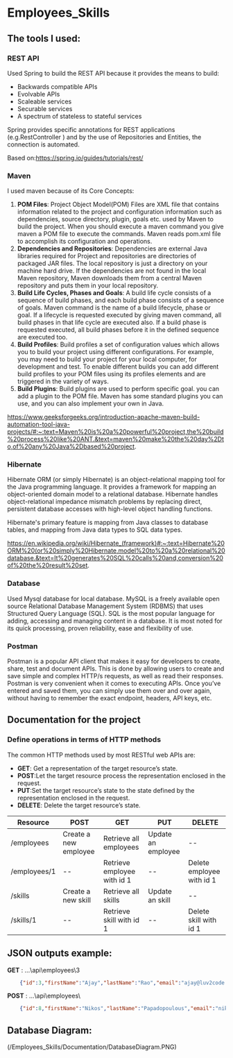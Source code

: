 # Employees_Skills


## The tools I used:

### REST API
Used Spring to build the REST API because it provides the means to build:
* Backwards compatible APIs
* Evolvable APIs
* Scaleable services
* Securable services
* A spectrum of stateless to stateful services

Spring provides specific annotations for REST applications (e.g.RestController ) and by the use of Repositories and Entities, the connection is automated.

Based on:https://spring.io/guides/tutorials/rest/

### Maven
I used maven because of its Core Concepts:
1. **POM Files**: Project Object Model(POM) Files are XML file that contains information related to the project and configuration information such as dependencies, source directory, plugin, goals etc. used by Maven to build the project. When you should execute a maven command you give maven a POM file to execute the commands. Maven reads pom.xml file to accomplish its configuration and operations.
2. **Dependencies and Repositories**: Dependencies are external Java libraries required for Project and repositories are directories of packaged JAR files. The local repository is just a directory on your machine hard drive. If the dependencies are not found in the local Maven repository, Maven downloads them from a central Maven repository and puts them in your local repository.
3. **Build Life Cycles, Phases and Goals**: A build life cycle consists of a sequence of build phases, and each build phase consists of a sequence of goals. Maven command is the name of a build lifecycle, phase or goal. If a lifecycle is requested executed by giving maven command, all build phases in that life cycle are executed also. If a build phase is requested executed, all build phases before it in the defined sequence are executed too.
4. **Build Profiles**: Build profiles a set of configuration values which allows you to build your project using different configurations. For example, you may need to build your project for your local computer, for development and test. To enable different builds you can add different build profiles to your POM files using its profiles elements and are triggered in the variety of ways.
5. **Build Plugins**: Build plugins are used to perform specific goal. you can add a plugin to the POM file. Maven has some standard plugins you can use, and you can also implement your own in Java.

https://www.geeksforgeeks.org/introduction-apache-maven-build-automation-tool-java-projects/#:~:text=Maven%20is%20a%20powerful%20project,the%20build%20process%20like%20ANT.&text=maven%20make%20the%20day%2Dto,of%20any%20Java%2Dbased%20project.


### Hibernate
Hibernate ORM (or simply Hibernate) is an object-relational mapping tool for the Java programming language. It provides a framework for mapping an object-oriented domain model to a relational database. Hibernate handles object-relational impedance mismatch problems by replacing direct, persistent database accesses with high-level object handling functions.

Hibernate's primary feature is mapping from Java classes to database tables, and mapping from Java data types to SQL data types.

https://en.wikipedia.org/wiki/Hibernate_(framework)#:~:text=Hibernate%20ORM%20(or%20simply%20Hibernate,model%20to%20a%20relational%20database.&text=It%20generates%20SQL%20calls%20and,conversion%20of%20the%20result%20set.

### Database
Used Mysql database for local database.
MySQL is a freely available open source Relational Database Management System (RDBMS) that uses Structured Query Language (SQL). SQL is the most popular language for adding, accessing and managing content in a database. It is most noted for its quick processing, proven reliability, ease and flexibility of use.

### Postman
Postman is a popular API client that makes it easy for developers to create, share, test and document APIs. This is done by allowing users to create and save simple and complex HTTP/s requests, as well as read their responses.
Postman is very convenient when it comes to executing APIs. Once you’ve entered and saved them, you can simply use them over and over again, without having to remember the exact endpoint, headers, API keys, etc.


## Documentation for the project

### Define operations in terms of HTTP methods

 The common HTTP methods used by most RESTful web APIs are:
 * **GET**: Get a representation of the target resource’s state.
 * **POST**:Let the target resource process the representation enclosed in the request.
 * **PUT**:Set the target resource’s state to the state defined by the representation enclosed in the request.
 * **DELETE**: Delete the target resource’s state.

Resource | POST | GET | PUT | DELETE
---------|------|-----|-----|-------
/employees|Create a new employee|Retrieve all employees|Update an employee|--
/employees/1|--|Retrieve employee with id 1| --|Delete employee with id 1
/skills|Create a new skill|Retrieve all skills|Update an skill|--
/skills/1|--|Retrieve skill with id 1| --|Delete skill with id 1


## JSON outputs example:

**GET** : ...\api\employees\3
```json
    {"id":3,"firstName":"Ajay","lastName":"Rao","email":"ajay@luv2code.com","phone":"(30)6954786523","address":"Eleftheriou Venizelou 5","hiringDate":"2017-02-15 00:00:00.0","birthday":"1942-03-15 00:00:00.0","availability":true,"skills":[{"id":1,"name":"Ethics","description":"moral principles that govern a person's behaviour or the conducting of an activity","creationDate":"2017-01-20 00:00:00.0","required":true},{"id":5,"name":"Problem solving","description":"The process of finding solutions to difficult or complex issues","creationDate":"2017-01-20 00:00:00.0","required":false}]}
```

**POST** : ...\api\employees\
```json
    {"id":8,"firstName":"Nikos","lastName":"Papadopoulous","email":"nikos_papadopoulos@gmail.com","phone":"(30)6954754653","address":"Eleftheriou Venizelou 5","hiringDate":"2017-02-15 00:00:00.0","birthday":"1942-03-15 00:00:00.0","availability":true,"skills":[{"id":1,"name":"Ethics","description":"moral principles that govern a person's behaviour or the conducting of an activity","creationDate":"2017-01-20 00:00:00.0","required":true},{"id":5,"name":"Problem solving","description":"The process of finding solutions to difficult or complex issues","creationDate":"2017-01-20 00:00:00.0","required":false}]}
```


## Database Diagram:
(/Employees_Skills/Documentation/DatabaseDiagram.PNG)